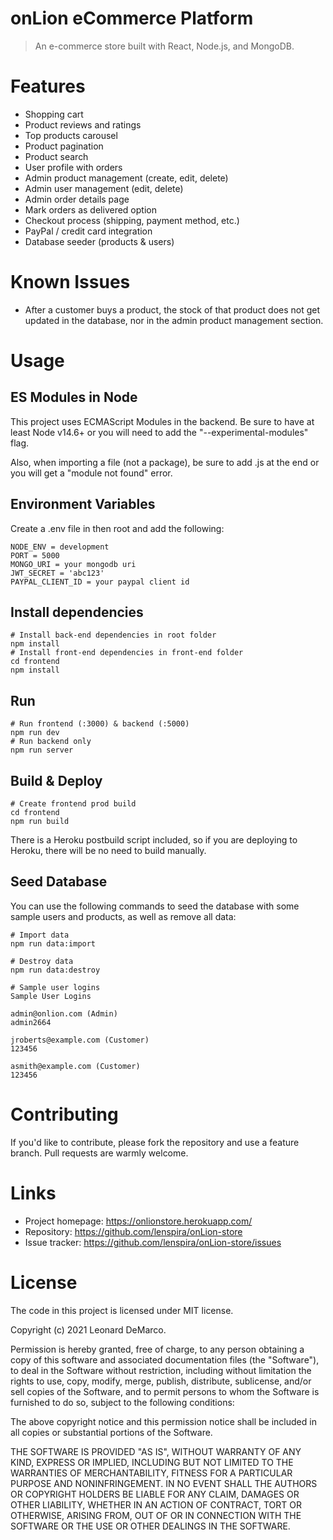 # onLion eCommerce Platform
> An e-commerce store built with React, Node.js, and MongoDB.

# Features
* Shopping cart
* Product reviews and ratings
* Top products carousel
* Product pagination
* Product search
* User profile with orders
* Admin product management (create, edit, delete)
* Admin user management (edit, delete)
* Admin order details page
* Mark orders as delivered option
* Checkout process (shipping, payment method, etc.)
* PayPal / credit card integration
* Database seeder (products & users)

# Known Issues
* After a customer buys a product, the stock of that product does not get updated in the database, nor in the admin product management section.

# Usage
## ES Modules in Node
This project uses ECMAScript Modules in the backend. Be sure to have at least Node v14.6+ or you will need to add the "--experimental-modules" flag.

Also, when importing a file (not a package), be sure to add .js at the end or you will get a "module not found" error.

## Environment Variables
Create a .env file in then root and add the following:

```
NODE_ENV = development
PORT = 5000
MONGO_URI = your mongodb uri
JWT_SECRET = 'abc123'
PAYPAL_CLIENT_ID = your paypal client id
```

## Install dependencies
```
# Install back-end dependencies in root folder
npm install
# Install front-end dependencies in front-end folder
cd frontend
npm install
```

## Run
```
# Run frontend (:3000) & backend (:5000)
npm run dev
# Run backend only
npm run server
```

## Build & Deploy
```
# Create frontend prod build
cd frontend
npm run build
```
There is a Heroku postbuild script included, so if you are deploying to Heroku, there will be no need to build manually.

## Seed Database
You can use the following commands to seed the database with some sample users and products, as well as remove all data:
```
# Import data
npm run data:import

# Destroy data
npm run data:destroy
```
```
# Sample user logins
Sample User Logins

admin@onlion.com (Admin)
admin2664

jroberts@example.com (Customer)
123456

asmith@example.com (Customer)
123456
```

# Contributing
If you'd like to contribute, please fork the repository and use a feature branch. Pull requests are warmly welcome.

# Links
* Project homepage: https://onlionstore.herokuapp.com/
* Repository: https://github.com/lenspira/onLion-store
* Issue tracker: https://github.com/lenspira/onLion-store/issues

# License
The code in this project is licensed under MIT license.

Copyright (c) 2021 Leonard DeMarco.

Permission is hereby granted, free of charge, to any person obtaining a copy of this software and associated documentation files (the "Software"), to deal in the Software without restriction, including without limitation the rights to use, copy, modify, merge, publish, distribute, sublicense, and/or sell copies of the Software, and to permit persons to whom the Software is furnished to do so, subject to the following conditions:

The above copyright notice and this permission notice shall be included in all copies or substantial portions of the Software.

THE SOFTWARE IS PROVIDED "AS IS", WITHOUT WARRANTY OF ANY KIND, EXPRESS OR IMPLIED, INCLUDING BUT NOT LIMITED TO THE WARRANTIES OF MERCHANTABILITY, FITNESS FOR A PARTICULAR PURPOSE AND NONINFRINGEMENT. IN NO EVENT SHALL THE AUTHORS OR COPYRIGHT HOLDERS BE LIABLE FOR ANY CLAIM, DAMAGES OR OTHER LIABILITY, WHETHER IN AN ACTION OF CONTRACT, TORT OR OTHERWISE, ARISING FROM, OUT OF OR IN CONNECTION WITH THE SOFTWARE OR THE USE OR OTHER DEALINGS IN THE SOFTWARE.
